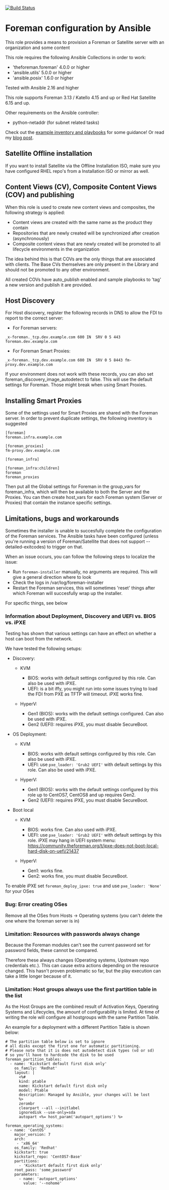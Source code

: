 [![Build Status](https://drone.element-networks.nl/api/badges/Ansible/role-foreman/status.svg)](https://drone.element-networks.nl/Ansible/role-foreman)
# Foreman configuration by Ansible
This role provides a means to provision a Foreman or Satellite server with an organization and some content

This role requires the following Ansible Collections in order to work:

* 'theforeman.foreman' 4.0.0 or higher
* 'ansible.utils' 5.0.0 or higher
* 'ansible.posix' 1.6.0 or higher

Tested with Ansible 2.16 and higher

This role supports Foreman 3.13 / Katello 4.15 and up or Red Hat Satellite 6.15 and up.

Other requirements on the Ansible controller:

* python-netaddr (for subnet related tasks)

Check out the [example inventory and playbooks](../playbooks) for some guidance! Or read my [blog post](https://theforeman.org/2020/10/foreman-config-as-code.html).

## Satellite Offline installation
If you want to install Satellite via the Offline Installation ISO, make sure you have configured RHEL repo's from a Installation ISO or mirror as well.

## Content Views (CV), Composite Content Views (COV) and publishing
When this role is used to create new content views and composites, the following strategy is applied:

* Content views are created with the same name as the product they contain
* Repositories that are newly created will be synchronized after creation (asynchronously)
* Composite content views that are newly created will be promoted to all lifecycle environments in the organization

The idea behind this is that COVs are the only things that are associated with clients. The Base CVs themselves are only present in the Library and should not be promoted to any other environment.

All created COVs have auto_publish enabled and sample playbooks to 'tag' a new version and publish it are provided.

## Host Discovery
For Host discovery, register the following records in DNS to allow the FDI to report to the correct server:

* For Foreman servers:
```
_x-foreman._tcp.dev.example.com 600 IN  SRV 0 5 443 foreman.dev.example.com
```

* For Foreman Smart Proxies:
```
_x-foreman._tcp.dev.example.com 600 IN  SRV 0 5 8443 fm-proxy.dev.example.com
```

If your environment does not work with these records, you can also set foreman_discovery_image_autodetect to false. This will use the default settings for Foreman. Those might break when using Smart Proxies.

## Installing Smart Proxies
Some of the settings used for Smart Proxies are shared with the Foreman server. In order to prevent duplicate
settings, the following inventory is suggested

```
[foreman]
foreman.infra.example.com

[foreman_proxies]
fm-proxy.dev.example.com

[foreman_infra]

[foreman_infra:children]
foreman
foreman_proxies
```

Then put all the Global settings for Foreman in the group_vars for foreman_infra, which will then be available
to both the Server and the Proxies. You can then create host_vars for each Foreman system (Server or Proxies) that contain the instance specific settings.

## Limitations, bugs and workarounds
Sometimes the installer is unable to succesfully complete the configuration of the Foreman services. The Ansible tasks have been configured (unless you're running a version of Foreman/Satellite that does not support --detailed-exitcodes) to trigger on that.

When an issue occurs, you can follow the following steps to localize the issue:

* Run ```foreman-installer``` manually, no arguments are required. This will give a general direction where to look
* Check the logs in /var/log/foreman-installer
* Restart the Foreman services, this will sometimes 'reset' things after which Foreman will succesfully wrap up the installer.

For specific things, see below

### Information about Deployment, Discovery and UEFI vs. BIOS vs. iPXE
Testing has shown that various settings can have an effect on whether a host can boot from the network.

We have tested the following setups:

* Discovery:
  * KVM
    * BIOS: works with default settings configured by this role. Can also be used with iPXE.
    * UEFI: is a bit iffy, you might run into some issues trying to load the FDI from PXE as TFTP will timeout. iPXE works fine.

  * HyperV:
    * Gen1 (BIOS): works with the default settings configured. Can also be used with iPXE.
    * Gen2 (UEFI): requires iPXE, you must disable SecureBoot.

* OS Deployment:
  * KVM
    * BIOS: works with default settings configured by this role. Can also be used with iPXE.
    * UEFI: use ```pxe_loader: 'Grub2 UEFI'``` with default settings by this role. Can also be used with iPXE.

  * HyperV:
    * Gen1 (BIOS): works with the default settings configured by this role up to CentOS7, CentOS8 and up requires Gen2.
    * Gen2 (UEFI): requires iPXE, you must disable SecureBoot.

* Boot local
  * KVM
    * BIOS: works fine. Can also used with iPXE.
    * UEFI: use ```pxe_loader: 'Grub2 UEFI'``` with default settings by this role. iPXE may hang in UEFI system menu: https://community.theforeman.org/t/ipxe-does-not-boot-local-hard-disk-on-uefi/21437

  * HyperV:
    * Gen1: works fine.
    * Gen2: works fine, you must disable SecureBoot.

To enable iPXE set ```foreman_deploy_ipxe: true``` and use ```pxe_loader: 'None'``` for your OSes

### Bug: Error creating OSes
Remove all the OSes from Hosts -> Operating systems (you can't delete the one where the foreman server is in)

### Limitation: Resources with passwords always change
Because the Foreman modules can't see the current password set for password fields, these cannot be compared.

Therefore these always changes (Operating systems, Upstream repo credentials etc.). This can cause extra actions
depending on the resource changed. This hasn't proven problematic so far, but the play execution can take a
little longer because of it.

### Limitation: Host groups always use the first partition table in the list
As the Host Groups are the combined result of Activation Keys, Operating Systems and Lifecycles, the amount of
configurability is limited. At time of writing the role will configure all hostgroups with the same Partition Table.

An example for a deployment with a different Partition Table is shown below:

```
# The partition table below is set to ignore
# all disks except the first one for automatic partitioning.
# Please note that it is does not autodetect disk types (vd or sd)
# so you'll have to hardcode the disk to be used
foreman_partition_tables:
  - name: 'Kickstart default first disk only'
    os_family: 'Redhat'
    layout: |
      <%#
      kind: ptable
      name: Kickstart default first disk only
      model: Ptable
      description: Managed by Ansible, your changes will be lost
      %>
      zerombr
      clearpart --all --initlabel
      ignoredisk --use-only=sda
      autopart <%= host_param('autopart_options') %>

foreman_operating_systems:
  - name: 'CentOS'
    major_version: 7
    arch:
     - 'x86_64'
    os_family: 'Redhat'
    kickstart: true
    kickstart_repo: 'CentOS7-Base'
    partitions:
      - 'Kickstart default first disk only'
    root_pass: 'some_password'
    parameters:
      - name: 'autopart_options'
        value: '--nohome'
```
